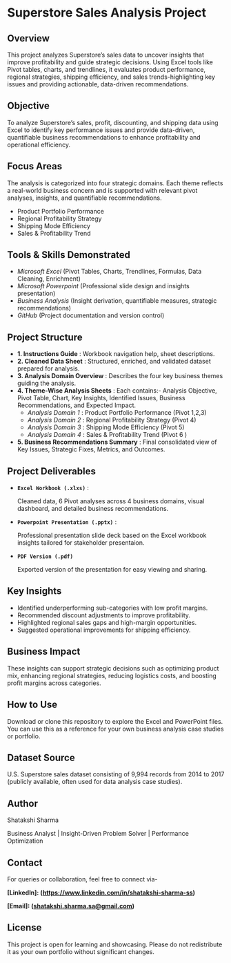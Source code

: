 # Superstore Sales Analysis Project

## Overview
This project analyzes Superstore’s sales data to uncover insights that improve profitability and guide strategic decisions. Using Excel tools like Pivot tables, charts, and trendlines, it evaluates product performance, regional strategies, shipping efficiency, and sales trends-highlighting key issues and providing actionable, data-driven recommendations.

## Objective
To analyze Superstore’s sales, profit, discounting, and shipping data using Excel to identify key performance issues and provide data-driven, quantifiable business recommendations to enhance profitability and operational efficiency.

## Focus Areas 
The analysis is categorized into four strategic domains. Each theme reflects a real-world business concern and is supported with relevant pivot analyses, insights, and quantifiable recommendations.
- Product Portfolio Performance
- Regional Profitability Strategy
- Shipping Mode Efficiency
- Sales & Profitability Trend

## Tools & Skills Demonstrated
- *Microsoft Excel* (Pivot Tables, Charts, Trendlines, Formulas, Data Cleaning, Enrichment)
- *Microsoft Powerpoint* (Professional slide design and insights presentation)
- *Business Analysis* (Insight derivation, quantifiable measures, strategic recommendations)
- *GitHub* (Project documentation and version control)

## Project Structure
- **1. Instructions Guide** : Workbook navigation help, sheet descriptions.
- **2. Cleaned Data Sheet** : Structured, enriched, and validated dataset prepared for analysis.
- **3. Analysis Domain Overview** : Describes the four key business themes guiding the analysis.
- **4. Theme-Wise Analysis Sheets** :
 	Each contains:- Analysis Objective, Pivot Table, Chart, Key Insights, Identified Issues, Business Recommendations, and Expected 
 	Impact.
    - *Analysis Domain 1* : Product Portfolio Performance (Pivot 1,2,3)
    - *Analysis Domain 2* : Regional Profitability Strategy (Pivot 4)
    - *Analysis Domain 3* : Shipping Mode Efficiency (Pivot 5)
    - *Analysis Domain 4* : Sales & Profitability Trend (Pivot 6 )
- **5. Business Recommendations Summary** : Final consolidated view of Key Issues, Strategic Fixes, Metrics, and Outcomes.

## Project Deliverables
- **`Excel Workbook (.xlxs)`** :
  
     Cleaned data, 6 Pivot analyses across 4 business domains, visual dashboard, and detailed business recommendations.
- **`Powerpoint Presentation (.pptx)`** :
  
     Professional presentation slide deck based on the Excel workbook insights tailored for stakeholder presentaion.
- **`PDF Version (.pdf)`**
  
     Exported version of the presentation for easy viewing and sharing.

## Key Insights
- Identified underperforming sub-categories with low profit margins.
- Recommended discount adjustments to improve profitability.
- Highlighted regional sales gaps and high-margin opportunities.
- Suggested operational improvements for shipping efficiency.

## Business Impact 
These insights can support strategic decisions such as optimizing product mix, enhancing regional strategies, reducing logistics costs, and boosting profit margins across categories.

## How to Use 
Download or clone this repository to explore the Excel and PowerPoint files. You can use this as a reference for your own business analysis case studies or portfolio.

## Dataset Source
U.S. Superstore sales dataset consisting of 9,994 records from 2014 to 2017 (publicly available, often used for data analysis case studies).

## Author
Shatakshi Sharma

Business Analyst | Insight-Driven Problem Solver | Performance Optimization

## Contact 
For queries or collaboration, feel free to connect via-

 **[LinkedIn]: (https://www.linkedin.com/in/shatakshi-sharma-ss)**
 
 **[Email]: (shatakshi.sharma.sa@gmail.com)**

## License
This project is open for learning and showcasing. Please do not redistribute it as your own portfolio without significant changes.

